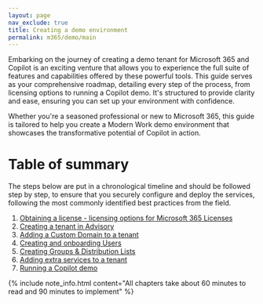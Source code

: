 ```yaml
---
layout: page
nav_exclude: true
title: Creating a demo environment
permalink: m365/demo/main
---
```


Embarking on the journey of creating a demo tenant for Microsoft 365 and Copilot is an exciting venture that allows you to experience the full suite of features and capabilities offered by these powerful tools. This guide serves as your comprehensive roadmap, detailing every step of the process, from licensing options to running a Copilot demo. It's structured to provide clarity and ease, ensuring you can set up your environment with confidence. 

Whether you're a seasoned professional or new to Microsoft 365, this guide is tailored to help you create a Modern Work demo environment that showcases the transformative potential of Copilot in action. 

# Table of summary

The steps below are put in a chronological timeline and should be followed step by step, to ensure that you securely configure and deploy the services, following the most commonly identified best practices from the field. 

1. [Obtaining a license - licensing options for Microsoft 365 Licenses](licensing_options)
2. [Creating a tenant in Advisory](create_tenant)
3. [Adding a Custom Domain to a tenant](add_domain)
4. [Creating and onboarding Users](create_users)
5. [Creating Groups & Distribution Lists](create_groups)
6. [Adding extra services to a tenant](add_services)
7. [Running a Copilot demo](run_demo)

{% include note_info.html content="All chapters take about 60 minutes to read and 90 minutes to implement" %}

